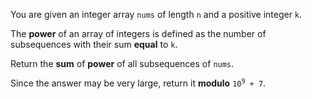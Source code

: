 You are given an integer array `nums` of length `n` and a positive integer `k`.

The **power** of an array of integers is defined as the number of subsequences with their sum **equal** to `k`.

Return the **sum** of **power** of all subsequences of `nums`.

Since the answer may be very large, return it **modulo** <code>10<sup>9</sup> + 7</code>.